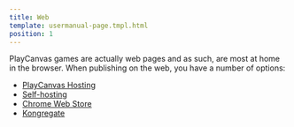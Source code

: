```yaml
---
title: Web
template: usermanual-page.tmpl.html
position: 1
---
```


PlayCanvas games are actually web pages and as such, are most at home in the browser. When publishing on the web, you have a number of options:

* [PlayCanvas Hosting][1]
* [Self-hosting][2]
* [Chrome Web Store][3]
* [Kongregate][4]

[1]: /user-manual/publishing/web/playcanvas-hosting
[2]: /user-manual/publishing/web/self-hosting
[3]: /user-manual/publishing/web/chrome-web-store
[4]: /user-manual/publishing/web/kongregate

